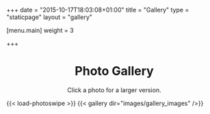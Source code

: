 +++
date = "2015-10-17T18:03:08+01:00"
title = "Gallery"
type = "staticpage"
layout = "gallery"

[menu.main]
weight = 3

+++
<h1 style="text-align: center">Photo Gallery</h1>
<p style="text-align: center">Click a photo for a larger version.</p>

{{< load-photoswipe >}}
{{< gallery dir="images/gallery_images" />}}